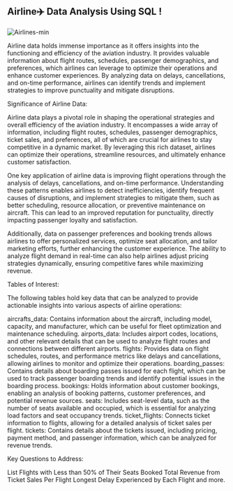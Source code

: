 ## Airline✈️ Data Analysis Using SQL !


![Airlines-min](https://github.com/user-attachments/assets/be96fb7c-09ce-4a87-91cc-cf9c1b023134)

Airline data holds immense importance as it offers insights into the functioning and efficiency of the aviation industry. It provides valuable information about flight routes, schedules, passenger demographics, and preferences, which airlines can leverage to optimize their operations and enhance customer experiences. By analyzing data on delays, cancellations, and on-time performance, airlines can identify trends and implement strategies to improve punctuality and mitigate disruptions. 



Significance of Airline Data:

Airline data plays a pivotal role in shaping the operational strategies and overall efficiency of the aviation industry. It encompasses a wide array of information, including flight routes, schedules, passenger demographics, ticket sales, and preferences, all of which are crucial for airlines to stay competitive in a dynamic market. By leveraging this rich dataset, airlines can optimize their operations, streamline resources, and ultimately enhance customer satisfaction.

One key application of airline data is improving flight operations through the analysis of delays, cancellations, and on-time performance. Understanding these patterns enables airlines to detect inefficiencies, identify frequent causes of disruptions, and implement strategies to mitigate them, such as better scheduling, resource allocation, or preventive maintenance on aircraft. This can lead to an improved reputation for punctuality, directly impacting passenger loyalty and satisfaction.

Additionally, data on passenger preferences and booking trends allows airlines to offer personalized services, optimize seat allocation, and tailor marketing efforts, further enhancing the customer experience. The ability to analyze flight demand in real-time can also help airlines adjust pricing strategies dynamically, ensuring competitive fares while maximizing revenue.





Tables of Interest:

The following tables hold key data that can be analyzed to provide actionable insights into various aspects of airline operations:

aircrafts_data: Contains information about the aircraft, including model, capacity, and manufacturer, which can be useful for fleet optimization and maintenance scheduling.
airports_data: Includes airport codes, locations, and other relevant details that can be used to analyze flight routes and connections between different airports.
flights: Provides data on flight schedules, routes, and performance metrics like delays and cancellations, allowing airlines to monitor and optimize their operations.
boarding_passes: Contains details about boarding passes issued for each flight, which can be used to track passenger boarding trends and identify potential issues in the boarding process.
bookings: Holds information about customer bookings, enabling an analysis of booking patterns, customer preferences, and potential revenue sources.
seats: Includes seat-level data, such as the number of seats available and occupied, which is essential for analyzing load factors and seat occupancy trends.
ticket_flights: Connects ticket information to flights, allowing for a detailed analysis of ticket sales per flight.
tickets: Contains details about the tickets issued, including pricing, payment method, and passenger information, which can be analyzed for revenue trends.





Key Questions to Address:

List Flights with Less than 50% of Their Seats Booked
Total Revenue from Ticket Sales Per Flight
Longest Delay Experienced by Each Flight
and more.












